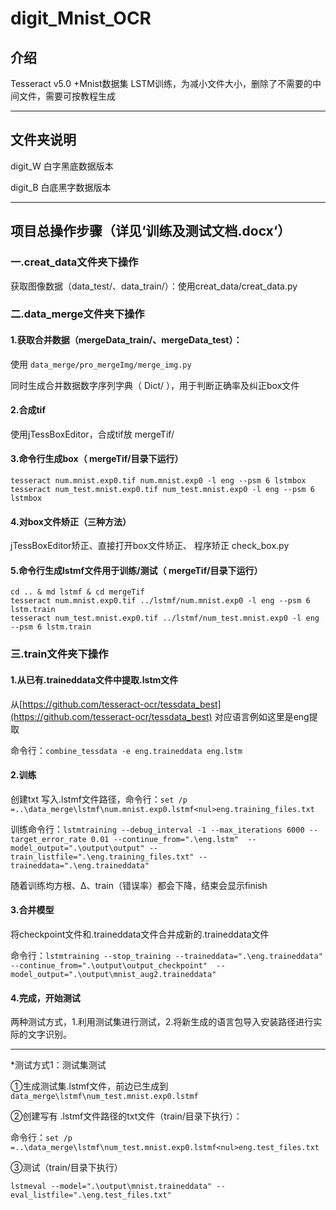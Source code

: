 # digit_Mnist_OCR

## 介绍
Tesseract v5.0 +Mnist数据集 LSTM训练，为减小文件大小，删除了不需要的中间文件，需要可按教程生成

--------------------------------
## 文件夹说明

   digit_W	白字黑底数据版本

   digit_B	白底黑字数据版本

--------------------------------
## 项目总操作步骤（详见‘训练及测试文档.docx‘）

### 一.creat_data文件夹下操作

   获取图像数据（data_test/、data_train/）：使用creat_data/creat_data.py 
 
### 二.data_merge文件夹下操作
#### 1.获取合并数据（mergeData_train/、mergeData_test）：

   使用 `data_merge/pro_mergeImg/merge_img.py` 

   同时生成合并数据数字序列字典（ Dict/ ），用于判断正确率及纠正box文件

#### 2.合成tif
   使用jTessBoxEditor，合成tif放 mergeTif/

#### 3.命令行生成box（ mergeTif/目录下运行）

```
tesseract num.mnist.exp0.tif num.mnist.exp0 -l eng --psm 6 lstmbox
tesseract num_test.mnist.exp0.tif num_test.mnist.exp0 -l eng --psm 6 lstmbox
```
#### 4.对box文件矫正（三种方法）
   jTessBoxEditor矫正、直接打开box文件矫正、 程序矫正 check_box.py

#### 5.命令行生成lstmf文件用于训练/测试（ mergeTif/目录下运行）
```
cd .. & md lstmf & cd mergeTif
tesseract num.mnist.exp0.tif ../lstmf/num.mnist.exp0 -l eng --psm 6 lstm.train
tesseract num_test.mnist.exp0.tif ../lstmf/num_test.mnist.exp0 -l eng --psm 6 lstm.train
```

### 三.train文件夹下操作 
#### 1.从已有.traineddata文件中提取.lstm文件
   从[https://github.com/tesseract-ocr/tessdata_best](https://github.com/tesseract-ocr/tessdata_best) 对应语言例如这里是eng提取

   命令行：`combine_tessdata -e eng.traineddata eng.lstm`
#### 2.训练
   创建txt 写入.lstmf文件路径，命令行：`set /p =..\data_merge\lstmf\num.mnist.exp0.lstmf<nul>eng.training_files.txt`

   训练命令行：`lstmtraining --debug_interval -1 --max_iterations 6000 --target_error_rate 0.01 --continue_from=".\eng.lstm"  --model_output=".\output\output" --train_listfile=".\eng.training_files.txt" --traineddata=".\eng.traineddata"`  

   随着训练均方根、Δ、train（错误率）都会下降，结束会显示finish

#### 3.合并模型
   将checkpoint文件和.traineddata文件合并成新的.traineddata文件

   命令行：`lstmtraining --stop_training --traineddata=".\eng.traineddata" --continue_from=".\output\output_checkpoint"  --model_output=".\output\mnist_aug2.traineddata"`

#### 4.完成，开始测试
   两种测试方式，1.利用测试集进行测试，2.将新生成的语言包导入安装路径进行实际的文字识别。

   ------------------------------
   *测试方式1：测试集测试

   ①生成测试集.lstmf文件，前边已生成到 `data_merge\lstmf\num_test.mnist.exp0.lstmf`

   ②创建写有 .lstmf文件路径的txt文件（train/目录下执行）：

   命令行：`set /p =..\data_merge\lstmf\num_test.mnist.exp0.lstmf<nul>eng.test_files.txt `

   ③测试（train/目录下执行）

   `lstmeval --model=".\output\mnist.traineddata" --eval_listfile=".\eng.test_files.txt"`
  